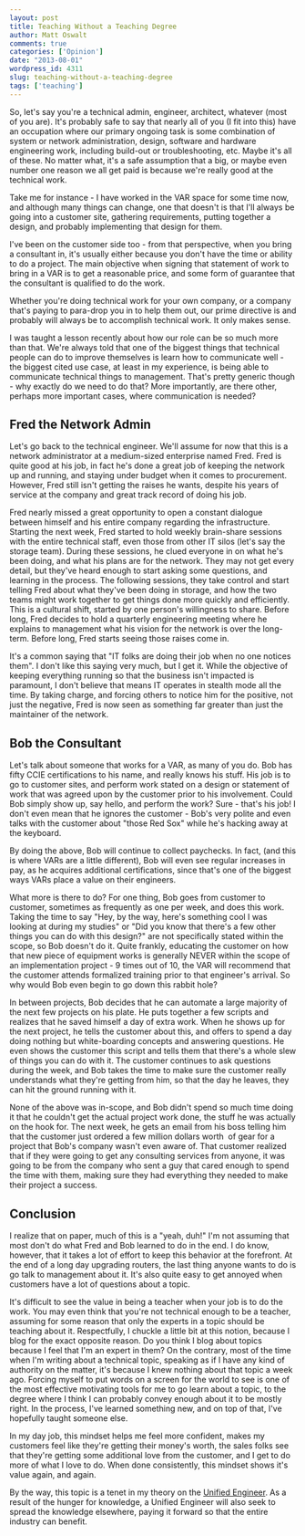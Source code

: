 ```yaml
---
layout: post
title: Teaching Without a Teaching Degree
author: Matt Oswalt
comments: true
categories: ['Opinion']
date: "2013-08-01"
wordpress_id: 4311
slug: teaching-without-a-teaching-degree
tags: ['teaching']
---
```



So, let's say you're a technical admin, engineer, architect, whatever (most of you are). It's probably safe to say that nearly all of you (I fit into this) have an occupation where our primary ongoing task is some combination of system or network administration, design, software and hardware engineering work, including build-out or troubleshooting, etc. Maybe it's all of these. No matter what, it's a safe assumption that a big, or maybe even number one reason we all get paid is because we're really good at the technical work.

Take me for instance - I have worked in the VAR space for some time now, and although many things can change, one that doesn't is that I'll always be going into a customer site, gathering requirements, putting together a design, and probably implementing that design for them.

I've been on the customer side too - from that perspective, when you bring a consultant in, it's usually either because you don't have the time or ability to do a project. The main objective when signing that statement of work to bring in a VAR is to get a reasonable price, and some form of guarantee that the consultant is qualified to do the work.

Whether you're doing technical work for your own company, or a company that's paying to para-drop you in to help them out, our prime directive is and probably will always be to accomplish technical work. It only makes sense.

I was taught a lesson recently about how our role can be so much more than that. We're always told that one of the biggest things that technical people can do to improve themselves is learn how to communicate well - the biggest cited use case, at least in my experience, is being able to communicate technical things to management. That's pretty generic though - why exactly do we need to do that? More importantly, are there other, perhaps more important cases, where communication is needed?

## Fred the Network Admin

Let's go back to the technical engineer. We'll assume for now that this is a network administrator at a medium-sized enterprise named Fred. Fred is quite good at his job, in fact he's done a great job of keeping the network up and running, and staying under budget when it comes to procurement. However, Fred still isn't getting the raises he wants, despite his years of service at the company and great track record of doing his job.

Fred nearly missed a great opportunity to open a constant dialogue between himself and his entire company regarding the infrastructure. Starting the next week, Fred started to hold weekly brain-share sessions with the entire technical staff, even those from other IT silos (let's say the storage team). During these sessions, he clued everyone in on what he's been doing, and what his plans are for the network. They may not get every detail, but they've heard enough to start asking some questions, and learning in the process. The following sessions, they take control and start telling Fred about what they've been doing in storage, and how the two teams might work together to get things done more quickly and efficiently. This is a cultural shift, started by one person's willingness to share. Before long, Fred decides to hold a quarterly engineering meeting where he explains to management what his vision for the network is over the long-term. Before long, Fred starts seeing those raises come in.

It's a common saying that "IT folks are doing their job when no one notices them". I don't like this saying very much, but I get it. While the objective of keeping everything running so that the business isn't impacted is paramount, I don't believe that means IT operates in stealth mode all the time. By taking charge, and forcing others to notice him for the positive, not just the negative, Fred is now seen as something far greater than just the maintainer of the network.

## Bob the Consultant

Let's talk about someone that works for a VAR, as many of you do. Bob has fifty CCIE certifications to his name, and really knows his stuff. His job is to go to customer sites, and perform work stated on a design or statement of work that was agreed upon by the customer prior to his involvement. Could Bob simply show up, say hello, and perform the work? Sure - that's his job! I don't even mean that he ignores the customer - Bob's very polite and even talks with the customer about "those Red Sox" while he's hacking away at the keyboard.

By doing the above, Bob will continue to collect paychecks. In fact, (and this is where VARs are a little different), Bob will even see regular increases in pay, as he acquires additional certifications, since that's one of the biggest ways VARs place a value on their engineers.

What more is there to do? For one thing, Bob goes from customer to customer, sometimes as frequently as one per week, and does this work. Taking the time to say "Hey, by the way, here's something cool I was looking at during my studies" or "Did you know that there's a few other things you can do with this design?" are not specifically stated within the scope, so Bob doesn't do it. Quite frankly, educating the customer on how that new piece of equipment works is generally NEVER within the scope of an implementation project - 9 times out of 10, the VAR will recommend that the customer attends formalized training prior to that engineer's arrival. So why would Bob even begin to go down this rabbit hole?

In between projects, Bob decides that he can automate a large majority of the next few projects on his plate. He puts together a few scripts and realizes that he saved himself a day of extra work. When he shows up for the next project, he tells the customer about this, and offers to spend a day doing nothing but white-boarding concepts and answering questions. He even shows the customer this script and tells them that there's a whole slew of things you can do with it. The customer continues to ask questions during the week, and Bob takes the time to make sure the customer really understands what they're getting from him, so that the day he leaves, they can hit the ground running with it.

None of the above was in-scope, and Bob didn't spend so much time doing it that he couldn't get the actual project work done, the stuff he was actually on the hook for. The next week, he gets an email from his boss telling him that the customer just ordered a few million dollars worth  of gear for a project that Bob's company wasn't even aware of. That customer realized that if they were going to get any consulting services from anyone, it was going to be from the company who sent a guy that cared enough to spend the time with them, making sure they had everything they needed to make their project a success.

## Conclusion

I realize that on paper, much of this is a "yeah, duh!" I'm not assuming that most don't do what Fred and Bob learned to do in the end. I do know, however, that it takes a lot of effort to keep this behavior at the forefront. At the end of a long day upgrading routers, the last thing anyone wants to do is go talk to management about it. It's also quite easy to get annoyed when customers have a lot of questions about a topic.

It's difficult to see the value in being a teacher when your job is to do the work. You may even think that you're not technical enough to be a teacher, assuming for some reason that only the experts in a topic should be teaching about it. Respectfully, I chuckle a little bit at this notion, because I blog for the exact opposite reason. Do you think I blog about topics because I feel that I'm an expert in them? On the contrary, most of the time when I'm writing about a technical topic, speaking as if I have any kind of authority on the matter, it's because I knew nothing about that topic a week ago. Forcing myself to put words on a screen for the world to see is one of the most effective motivating tools for me to go learn about a topic, to the degree where I think I can probably convey enough about it to be mostly right. In the process, I've learned something new, and on top of that, I've hopefully taught someone else.

In my day job, this mindset helps me feel more confident, makes my customers feel like they're getting their money's worth, the sales folks see that they're getting some additional love from the customer, and I get to do more of what I love to do. When done consistently, this mindset shows it's value again, and again.

By the way, this topic is a tenet in my theory on the [Unified Engineer](https://oswalt.dev/the-unified-engineer/). As a result of the hunger for knowledge, a Unified Engineer will also seek to spread the knowledge elsewhere, paying it forward so that the entire industry can benefit.
